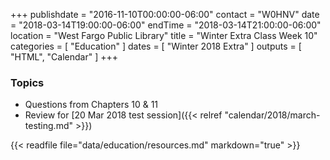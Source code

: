 +++
publishdate = "2016-11-10T00:00:00-06:00"
contact = "W0HNV"
date = "2018-03-14T19:00:00-06:00"
endTime = "2018-03-14T21:00:00-06:00"
location = "West Fargo Public Library"
title = "Winter Extra Class Week 10"
categories = [ "Education" ]
dates = [ "Winter 2018 Extra" ]
outputs = [ "HTML", "Calendar" ]
+++

### Topics

* Questions from Chapters 10 & 11
* Review for [20 Mar 2018 test session]({{< relref "calendar/2018/march-testing.md" >}})

{{< readfile file="data/education/resources.md" markdown="true" >}}
